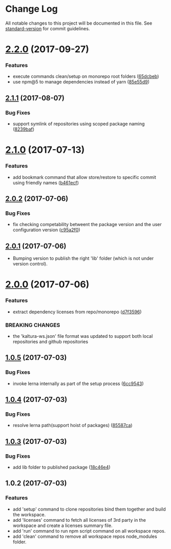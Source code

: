 # Change Log

All notable changes to this project will be documented in this file. See [standard-version](https://github.com/conventional-changelog/standard-version) for commit guidelines.

<a name="2.2.0"></a>
# [2.2.0](https://github.com/kaltura/kaltura-ng-dev-workspace/compare/v2.1.1...v2.2.0) (2017-09-27)


### Features

* execute commands clean/setup on monorepo root folders ([65dcbeb](https://github.com/kaltura/kaltura-ng-dev-workspace/commit/65dcbeb))
* use npm@5 to manage dependencies instead of yarn ([85e55d9](https://github.com/kaltura/kaltura-ng-dev-workspace/commit/85e55d9))



<a name="2.1.1"></a>
## [2.1.1](https://github.com/kaltura/kaltura-ng-dev-workspace/compare/v2.1.0...v2.1.1) (2017-08-07)


### Bug Fixes

* support symlink of repositories using scoped package naming ([8239baf](https://github.com/kaltura/kaltura-ng-dev-workspace/commit/8239baf))



<a name="2.1.0"></a>
# [2.1.0](https://github.com/kaltura/kaltura-ng-dev-workspace/compare/v2.0.2...v2.1.0) (2017-07-13)


### Features

* add bookmark command that allow store/restore to specific commit using friendly names ([b461ecf](https://github.com/kaltura/kaltura-ng-dev-workspace/commit/b461ecf))



<a name="2.0.2"></a>
## [2.0.2](https://github.com/kaltura/kaltura-ng-dev-workspace/compare/v2.0.1...v2.0.2) (2017-07-06)


### Bug Fixes

* fix checking competability betweent the package version and the user configuration version ([c95a2f0](https://github.com/kaltura/kaltura-ng-dev-workspace/commit/c95a2f0))



<a name="2.0.1"></a>
## [2.0.1](https://github.com/kaltura/kaltura-ng-dev-workspace/compare/v2.0.0...v2.0.1) (2017-07-06)

* Bumping version to publish the right 'lib' folder (which is not under version control).

<a name="2.0.0"></a>
# [2.0.0](https://github.com/kaltura/kaltura-ng-dev-workspace/compare/v1.0.5...v2.0.0) (2017-07-06)


### Features

* extract dependency licenses from repo/monorepo ([d7f3596](https://github.com/kaltura/kaltura-ng-dev-workspace/commit/d7f3596))


### BREAKING CHANGES

* the 'kaltura-ws.json' file format was updated to support both local repositories and github repositories



<a name="1.0.5"></a>
## [1.0.5](https://github.com/kaltura/kaltura-ng-dev-workspace/compare/v1.0.4...v1.0.5) (2017-07-03)


### Bug Fixes

* invoke lerna internally as part of the setup process ([6cc9543](https://github.com/kaltura/kaltura-ng-dev-workspace/commit/6cc9543))



<a name="1.0.4"></a>
## [1.0.4](https://github.com/kaltura/kaltura-ng-dev-workspace/compare/v1.0.3...v1.0.4) (2017-07-03)


### Bug Fixes

* resolve lerna path(support hoist of packages) ([85587ca](https://github.com/kaltura/kaltura-ng-dev-workspace/commit/85587ca))



<a name="1.0.3"></a>
## [1.0.3](https://github.com/kaltura/kaltura-ng-dev-workspace/compare/v1.0.2...v1.0.3) (2017-07-03)


### Bug Fixes

* add lib folder to published package ([18c46e4](https://github.com/kaltura/kaltura-ng-dev-workspace/commit/18c46e4))



<a name="1.0.2"></a>
## 1.0.2 (2017-07-03)


### Features

* add 'setup' command to clone repositories bind them together and build the workspace.
* add 'licenses' command to fetch all licenses of 3rd party in the workspace and create a licenses summary file.
* add 'run' command to run npm script command on all workspace repos.
* add 'clean' command to remove all workspace repos node_modules folder.